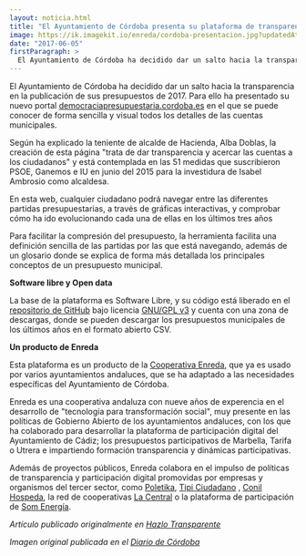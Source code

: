 ```yaml
---
layout: noticia.html
title: "El Ayuntamiento de Córdoba presenta su plataforma de transparencia presupuestaria desarrollada por Enreda"
image: https://ik.imagekit.io/enreda/cordoba-presentacion.jpg?updatedAt=1700058433644
date: "2017-06-05"
firstParagraph: >
  El Ayuntamiento de Córdoba ha decidido dar un salto hacia la transparencia en la publicación de sus presupuestos de 2017. Para ello ha  presentado su nuevo portal democraciapresupuestaria.cordoba.es en el que se puede conocer de forma sencilla y visual todos los detalles  de las cuentas municipales.
---
```


El Ayuntamiento de Córdoba ha decidido dar un salto hacia la transparencia en la publicación de sus presupuestos de 2017. Para ello ha  presentado su nuevo portal [democraciapresupuestaria.cordoba.es](http://democraciapresupuestaria.cordoba.es/) en el que se puede conocer de forma sencilla y visual todos los detalles  de las cuentas municipales.

Según ha explicado la teniente de alcalde de Hacienda, Alba Doblas, la creación de esta página  "trata de dar transparencia y acercar las cuentas a los ciudadanos" y está contemplada en las 51 medidas que suscribieron PSOE, Ganemos e IU en junio del 2015 para la investidura de Isabel Ambrosio como alcaldesa.  

En esta web, cualquier ciudadano podrá navegar entre las diferentes partidas presupuestarias, a través de gráficas interactivas, y comprobar cómo ha ido evolucionando cada una de ellas en los últimos tres años

Para facilitar la compresión del presupuesto, la herramienta facilita una definición sencilla de las partidas por las que está navegando, además de un glosario donde se explica de forma más detallada los principales conceptos de un presupuesto municipal.

**Software libre y Open data**

La base de la plataforma es Software Libre, y su código está liberado en el [repositorio de GitHub](https://github.com/enredacoop/transparencia-presupuestaria) bajo licencia [GNU/GPL v3](https://www.gnu.org/licenses/gpl-3.0.en.html) y cuenta con una zona de descargas, donde se pueden descargar los presupuestos municipales de los últimos años en el formato abierto CSV.

**Un producto de Enreda**

Esta plataforma es un producto de la [Cooperativa Enreda](http://enreda.coop/), que ya es usado por varios ayuntamientos andaluces, que se ha  adaptado a las necesidades específicas del Ayuntamiento de Córdoba. 

Enreda es una cooperativa andaluza con nueve años de experencia en el desarrollo de "tecnología para transformación social", muy presente en las políticas de Gobierno Abierto de los ayuntamientos andaluces, con los que ha colaborado para desarrollar la plataforma de participación digital del Ayuntamiento de Cádiz; los presupuestos participativos de Marbella, Tarifa o Utrera e impartiendo formación transparencia y dinámicas participativas.

Además de proyectos públicos, Enreda colabora en el impulso de políticas de transparencia y  participación digital promovidas por empresas y organismos del tercer sector, como [Poletika](http://poletika.org/), [Tipi Ciudadano](http://tipiciudadano.es/) , [Conil Hospeda](https://conilhospeda.com/), la red de cooperativas [La Central](http://lacentral.coop/) o la plataforma de participación de [Som Energía](https://www.somenergia.coop/es/). 

*Artículo publicado originalmente en [Hazlo Transparente](http://hazlotransparente.es/transparencia-cordoba-ayuntamiento/)*

*Imagen original publicada en el [Diario de Córdoba](http://www.eldiadecordoba.es/cordoba/pagina-detalle-ultimos-presupuestos-municipales_0_1141386171.html)*